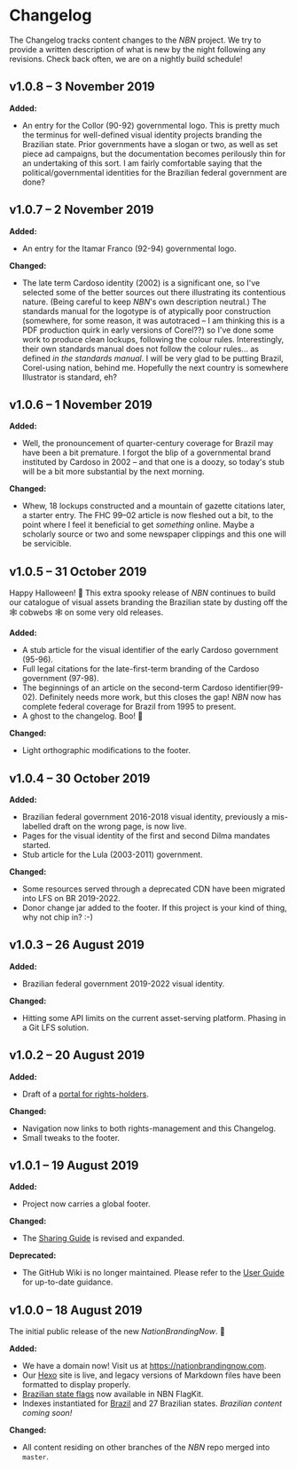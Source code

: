 # Changelog

The Changelog tracks content changes to the *NBN* project. We try to provide a written description of what is new by the night following any revisions. Check back often, we are on a nightly build schedule!

## v1.0.8 – 3 November 2019

**Added:**

- An entry for the Collor (90-92) governmental logo. This is pretty much the terminus for well-defined visual identity projects branding the Brazilian state. Prior governments have a slogan or two, as well as set piece ad campaigns, but the documentation becomes perilously thin for an undertaking of this sort. I am fairly comfortable saying that the political/governmental identities for the Brazilian federal government are done?

## v1.0.7 – 2 November 2019

**Added:**

- An entry for the Itamar Franco (92-94) governmental logo.

**Changed:**

- The late term Cardoso identity (2002) is a significant one, so I've selected some of the better sources out there illustrating its contentious nature. (Being careful to keep *NBN*'s own description neutral.) The standards manual for the logotype is of atypically poor construction (somewhere, for some reason, it was autotraced – I am thinking this is a PDF production quirk in early versions of Corel??) so I've done some work to produce clean lockups, following the colour rules. Interestingly, their own standards manual does not follow the colour rules... as defined *in the standards manual*. I will be very glad to be putting Brazil, Corel-using nation, behind me. Hopefully the next country is somewhere Illustrator is standard, eh?

## v1.0.6 – 1 November 2019

**Added:**

- Well, the pronouncement of quarter-century coverage for Brazil may have been a bit premature. I forgot the blip of a governmental brand instituted by Cardoso in 2002 – and that one is a doozy, so today's stub will be a bit more substantial by the next morning.

**Changed:**

- Whew, 18 lockups constructed and a mountain of gazette citations later, a starter entry. The FHC 99–02 article is now fleshed out a bit, to the point where I feel it beneficial to get *something* online. Maybe a scholarly source or two and some newspaper clippings and this one will be servicible. 

## v1.0.5 – 31 October 2019

Happy Halloween! 🎃 This extra spooky release of *NBN* continues to build our catalogue of visual assets branding the Brazilian state by dusting off the 🕸 cobwebs 🕸 on some very old releases.

**Added:**

- A stub article for the visual identifier of the early Cardoso government (95-96).
- Full legal citations for the late-first-term branding of the Cardoso government (97-98).
- The beginnings of an article on the second-term Cardoso identifier(99-02). Definitely needs more work, but this closes the gap! *NBN* now has complete federal coverage for Brazil from 1995 to present.
- A ghost to the changelog. Boo! 👻

**Changed:**

- Light orthographic modifications to the footer.

## v1.0.4 – 30 October 2019

**Added:**

- Brazilian federal government 2016-2018 visual identity, previously a mis-labelled draft on the wrong page, is now live.
- Pages for the visual identity of the first and second Dilma mandates started.
- Stub article for the Lula (2003-2011) government.

**Changed:**

- Some resources served through a deprecated CDN have been migrated into LFS on BR 2019-2022.
- Donor change jar added to the footer. If this project is your kind of thing, why not chip in? :-)

## v1.0.3 – 26 August 2019

**Added:**

- Brazilian federal government 2019-2022 visual identity.

**Changed:**

- Hitting some API limits on the current asset-serving platform. Phasing in a Git LFS solution.

## v1.0.2 – 20 August 2019

**Added:**

- Draft of a [portal for rights-holders](https://nationbrandingnow.com/guide/rights-holders.html).

**Changed:**

- Navigation now links to both rights-management and this Changelog.
- Small tweaks to the footer.

## v1.0.1 – 19 August 2019

**Added:**

- Project now carries a global footer.

**Changed:**

- The [Sharing Guide](https://nationbrandingnow.com/guide/use.html) is revised and expanded.

**Deprecated:**

- The GitHub Wiki is no longer maintained. Please refer to the [User Guide](https://nationbrandingnow.com/guide.html) for up-to-date guidance.

## v1.0.0 – 18 August 2019

The initial public release of the new *NationBrandingNow*. 🎉

**Added:**

- We have a domain now! Visit us at https://nationbrandingnow.com.
- Our [Hexo](https://hexo.io/) site is live, and legacy versions of Markdown files have been formatted to display properly.
- [Brazilian state flags](https://github.com/apapenheim/nation-branding-now/tree/master/source/images/FlagKit/SA/BR) now available in NBN FlagKit.
- Indexes instantiated for [Brazil](https://nationbrandingnow.com/sa/br) and 27 Brazilian states. *Brazilian content coming soon!*

**Changed:**

- All content residing on other branches of the *NBN* repo merged into `master`.